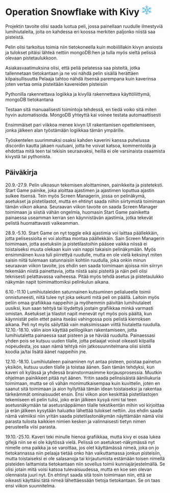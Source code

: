 # Operation Snowflake with Kivy ![A1](https://github.com/JoonaKhr/operation-snowflake-kivy/blob/master/resources/imgs/A1.png)
Projektin tavoite olisi saada luotua peli, jossa painellaan ruudulle ilmestyviä lumihiutaleita, joita on kahdessa eri koossa merkiten paljonko niistä saa pisteistä.

Pelin olisi tarkoitus toimia niin tietokoneella kuin mobiilillakin kivyn ansiosta ja tulokset pitäisi lähteä nettiin mongoDB:hen ja tulla myös sieltä pelissä olevaan
pistetaulukkoon.

Asiakasvaatimuksina olisi, että peliä pelatessa saa pisteitä,  jotka tallennetaan tietokantaan ja ne voi nähdä pelin sisällä herättäen kilpaisullisuutta
Pelaaja tahtoo nähdä itsensä parempana kuin kaverinsa joten vertaa omia pisteitään kavereiden pisteisiin

Pythonilla rakennettava logiikka ja kivyllä rakennettava käyttöliittymä, mongoDB tietokantana

Testaan sitä manuaalisesti toimintoja tehdessä, en tiedä voiko sitä miten hyvin automatisoida. MongoDB yhteyttä kai voinee testata automaattisesti

Ensimmäiset pari viikkoa menee kivyn UI rakentamisen opettelemiseen, jonka jälkeen alan työstämään logiikkaa tämän ympärille.

Työskentelen suurimmaksi osaksi kahden kaverini kanssa puhelussa discordin kautta jakaen ruutuani, jotta he voivat katsoa, kommentoida ja ehdottaa mitä teen tai tekisin seuraavaksi, heillä ei ole varsinaista osaamista kivystä tai pythonista.

## Päiväkirja
20.9.-27.9. Pelin ulkoasun tekemisen aloittaminen, painikkeita ja pisteteksti. Start Game painike, joka aloittaa ajastimen ja ajastimen loputtua ajastin sulkee itsensä.
Tein myös Screen Managerin, jossa on pelinäkymä, asetukset ja pistetilastot, mutta en ehtinyt saada niihin siirtymistä toimimaan tämän viikon aikana. Seuraavan viikon tavoite on saada Screen Manager toimimaan ja siistiä vähän ongelmia, huomasin Start Game painiketta painaessa useamman kerran sen käynnistävän ajastimia, jotka tekevät pelistä huomattavasti vaikeamman.

28.9.-5.10. Start Game on nyt toggle eikä ajastimia voi laittaa päällekkäin, jotta pelisessioita ei voi aloittaa montaa päällekkäin. Sain Screen Managerin toimimaan, jotta asetuksiin ja pistetilastoihin pääsee vaikka niissä ei toistaiseksi muuta olekaan kuin vain nappi takaisin pelinäkymään. Myös ensimmäinen kuva tuli piirrettyä ruudulle, mutta en ole vielä keksinyt miten saisin niitä tulemaan satunnaisiin kohtiin ruudulla, joka onkin minun seuraavan viikon tavoite, jos ehdin sen saada toimimaan ajoissa niin siirryn tekemään niistä painettavia, jotta niistä saisi pisteitä ja näin peli olisi teknisesti pelattavassa vaiheessa. Pitää myös tehdä asetus ja pistetaulukko näkymän napit toimimattomiksi pelinkulun aikana.

6.10.-11.10 Lumihiutaleiden satunnainen kutsuminen pelialueelle toimii onnistuneesti, niitä tulee nyt joka sekunti mitä peli on päällä. Laitoin myös peliin omaa grafiikkaa nappeihin ja myöhemmin päivitän lumihiutaleet uusiksi, kun saan tehtyä tai löydettyä jostain grafiikkaa minkä varmasti omistan. Asetukset ja tilastot napit menevät nyt myös pois päältä, kun käynnistät pelin ettet paina itseäsi vahingossa pois pelistä kierroksen aikana. Peli nyt myös säilyttää vain maksimissaan viittä hiutaletta ruudulla. 12.10.-18.10. välin aion käyttää pelilogiikan rakentamiseen, jotta lumihiutaletta painaessa saat pisteen ja se häviää ruudulta. Painaessasi yhden pois se kutsuu uuden tilalle, jotta pelaajat voivat oikeasti kilpailla nopeudesta, jos saan nämä tehtyä niin jatkosuunnitelmana olisi siistiä koodia ja/tai lisätä äänet nappeihin jne. 

12.10.-18.10. Lumihiutaleen painaminen nyt antaa pisteen, poistaa painetun yksikön, kutsuu uuden tilalle ja toistaa äänen. Sain tämän tehdyksi, kun kaveri oli kylässä ja yhdessä brainstormasimme korjausprosessia. Muutkin ohjelman painikkeet pitää nyt äänen. Yritin saada pelinsisäistä ääniliukuria toimimaan, mutta se oli vähän monimutkaisempaa kuin kuvittelin, joten en saanut sitä toimimaan ja aion hyllyttää tämän idean toistaiseksi ja rakentaa tärkeämmät ominaisuudet ensin. Ensi viikon aion keskittää pistetilastojen tekemiseen eli pelin tulisi, joko erän jälkeen kysyä nimi tai teen asetusnäkymään tai asetusnäppäimen tilalle tekstikentän mihin voi kirjoittaa ja erän jälkeen kysytään haluatko lähettää tulokset nettiin. Jos ehdin saada nämä valmiiksi niin yritän saada pistetilastonäkymän näyttämään nämä viisi parasta tulosta kaikkien nimien kesken ja valinnaisesti tietyn nimen perusteella viisi parasta.

19.10.-25.10. Kaveri teki minulle hienoa grafiikkaa, mutta kivy ei osaa lukea gifejä niin se ei ole käytössä vielä. Pelissä on asetukset-näkymässä nyt nimelle oma paikka ja se varoittaa, jos olet käyttämässä nimeä, joka on jo tietokannassa niin pelaaja tietää onko hän vaikuttamassa jonkun pisteisiin, mutta toistaiseksi ei ole salasanoja tai kirjautumista estämään toisen nimellä pisteiden laittamista tietokantaan niin sovellus toimii kunniajärjestelmällä. Se olisi jotain mitä voisi katsoa tulevaisuudessa, mutta en koe sen olevan olennaista juuri nyt. En ehtinyt saada sitä tosin toimimaan niin, että se oikeasti käyttäisi tätä nimeä lähettäessään tietoja tietokantaan. Se on taas ensi viikon suunnitelma.
